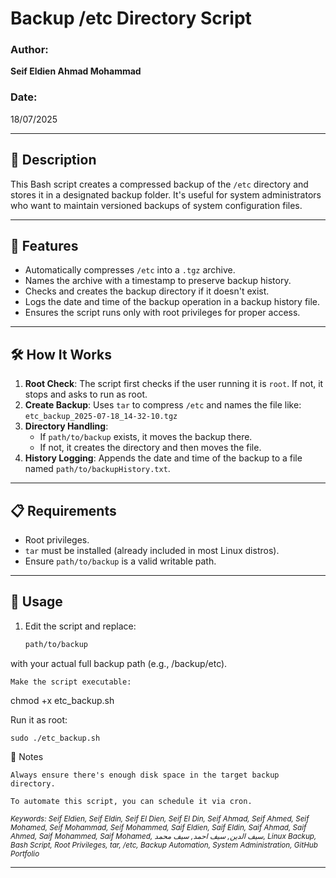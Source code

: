 # Backup /etc Directory Script

### Author:
**Seif Eldien Ahmad Mohammad**

### Date:
18/07/2025

---

## 📝 Description

This Bash script creates a compressed backup of the `/etc` directory and stores it in a designated backup folder. It's useful for system administrators who want to maintain versioned backups of system configuration files.

---

## 📌 Features

- Automatically compresses `/etc` into a `.tgz` archive.
- Names the archive with a timestamp to preserve backup history.
- Checks and creates the backup directory if it doesn't exist.
- Logs the date and time of the backup operation in a backup history file.
- Ensures the script runs only with root privileges for proper access.

---

## 🛠️ How It Works

1. **Root Check**: The script first checks if the user running it is `root`. If not, it stops and asks to run as root.
2. **Create Backup**: Uses `tar` to compress `/etc` and names the file like:  
   `etc_backup_2025-07-18_14-32-10.tgz`
3. **Directory Handling**:
   - If `path/to/backup` exists, it moves the backup there.
   - If not, it creates the directory and then moves the file.
4. **History Logging**: Appends the date and time of the backup to a file named `path/to/backupHistory.txt`.

---

## 📋 Requirements

- Root privileges.
- `tar` must be installed (already included in most Linux distros).
- Ensure `path/to/backup` is a valid writable path.

---

## 🚀 Usage

1. Edit the script and replace:
   ```bash
   path/to/backup

with your actual full backup path (e.g., /backup/etc).

    Make the script executable:

chmod +x etc_backup.sh

Run it as root:

    sudo ./etc_backup.sh

📌 Notes

    Always ensure there's enough disk space in the target backup directory.

    To automate this script, you can schedule it via cron.

<sub><i>Keywords: Seif Eldien, Seif Eldin, Seif El Dien, Seif El Din, Seif Ahmad, Seif Ahmed, Seif Mohamed, Seif Mohammad, Seif Mohammed, Saif Eldien, Saif Eldin, Saif Ahmad, Saif Ahmed, Saif Mohammed, Saif Mohamed, سيف الدين, سيف احمد, سيف محمد, Linux Backup, Bash Script, Root Privileges, tar, /etc, Backup Automation, System Administration, GitHub Portfolio</i></sub>


---
